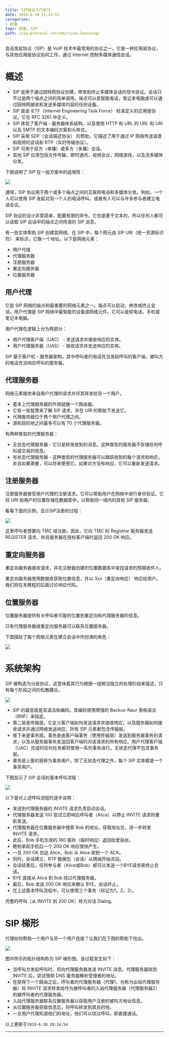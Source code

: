 ```yaml
---
title: SIP协议入门学习
date: 2019-6-10 11:43:51
categories:
- 前端
tags: 前端, SIP
path: /sip-protocol-introduction-learning/
---
```


会话发起协议（SIP）是 VoIP 技术中最常用的协议之一。它是一种应用层协议，与其他应用层协议协同工作，通过 Internet 控制多媒体通信会话。

# 概述

- SIP 是用于通过因特网协议创建，修改和终止多媒体会话的信令协议。会话只不过是两个端点之间的简单调用。端点可以是智能电话，笔记本电脑或可以通过因特网接收和发送多媒体内容的任何设备。
- SIP 是由 IETF（Internet Engineering Task Force） 标准定义的应用层协议。它在 RFC 3261 中定义。
- SIP 体现了客户端 - 服务器体系结构，以及使用 HTTP 和 URL 的 URL 和 URI 以及 SMTP 的文本编码方案和头样式。
- SIP 采用 SDP（会话描述协议） 的帮助，它描述了用于通过 IP 网络传送语音和视频的会话和 RTP（实时传输协议）。
- SIP 可用于双方（单播）或多方（多播）会话。
- 其他 SIP 应用包括文件传输，即时通讯，视频会议，网络游戏，以及流多媒体分发。

下图说明了 SIP 在一般方案中的适用性：

![](2019-06-10-11-59-57.png)

通常，SIP 协议用于两个或多个端点之间的互联网电话和多媒体分发。例如，一个人可以使用 SIP 发起对另一个人的电话呼叫，或者有人可以与许多参与者建立电话会议。

SIP 协议的设计非常简单，配置有限的命令。它也是基于文本的，所以任何人都可以读取 SIP 会话中的端点之间传递的 SIP 消息。

有一些实体帮助 SIP 创建其网络。在 SIP 中，每个网元由 SIP URI（统一资源标识符） 来标识，它像一个地址。以下是网络元素：

- 用户代理
- 代理服务器
- 注册服务器
- 重定向服务器
- 位置服务器

## 用户代理

它是 SIP 网络的端点和最重要的网络元素之一。端点可以启动，修改或终止会话。用户代理是 SIP 网络中最智能的设备或网络元件。它可以是软电话，手机或笔记本电脑。

用户代理在逻辑上分为两部分：

- 用户代理客户端（UAC） - 发送请求并接收响应的实体。
- 用户代理服务器（UAS） - 接收请求并发送响应的实体。

SIP 基于客户机 - 服务器架构，其中呼叫者的电话充当发起呼叫的客户端，被叫方的电话充当响应呼叫的服务器。

## 代理服务器

网络元素接收来自用户代理的请求并将其转发给另一个用户。

- 基本上代理服务器的作用就像一个路由器。
- 它有一些智慧来了解 SIP 请求，并在 URI 的帮助下发送它。
- 代理服务器位于两个用户代理之间。
- 源和目的地之间最多可以有 70 个代理服务器。

有两种类型的代理服务器：

- 无状态代理服务器 - 它只是转发收到的消息。这种类型的服务器不存储任何呼叫或交易的信息。
- 有状态代理服务器 - 这种类型的代理服务器可以跟踪收到的每个请求和响应，并且如果需要，可以将来使用它。如果对方没有响应，它可以重新发送请求。

## 注册服务器

注册服务器接受用户代理的注册请求。它可以帮助用户在网络中进行身份验证。它将 URI 和用户的位置存储在数据库中，以帮助同一域内的其他 SIP 服务器。

看看下面的示例，显示SIP注册的过程：

![](2019-06-10-14-04-44.png)

这里呼叫者想要向 TMC 域注册。因此，它向 TMC 的 Registrar 服务器发送 REGISTER 请求，并且服务器在授权客户端时返回 200 OK 响应。

## 重定向服务器

重定向服务器接收请求，并在注册器创建的位置数据库中查找请求的预期收件人。

重定向服务器使用数据库获取位置信息，并以 3xx（重定向响应） 响应给用户。我们将在本教程的后面讨论响应代码。

## 位置服务器

位置服务器提供有关呼叫者可能的位置到重定向和代理服务器的信息。

只有代理服务器或重定向服务器可以联系位置服务器。

下图描绘了每个网络元素在建立会话中所扮演的角色：

![](2019-06-10-14-06-20.png)

# 系统架构

SIP 被构造为分层协议，这意味着其行为根据一组相当独立的处理阶段来描述，只有每个阶段之间的松散耦合。

![](2019-06-10-19-31-14.png)

- SIP 的最低层是其语法和编码。其编码使用增强的 Backus-Naur 表格语法（BNF）来指定。
- 第二层是传输层。它定义客户端如何发送请求并接收响应，以及服务器如何接收请求并通过网络发送响应，所有 SIP 元素都包含传输层。
- 接下来是事务层。事务是由客户端事务（使用传输层）发送到服务器事务的请求，以及从服务器事务发送回客户端的对该请求的所有响应。用户代理客户端（UAC）完成的任何任务都将使用一系列事务进行。无状态代理不包含事务层。
- 事务层上面的层称为事务用户。除了无状态代理之外，每个 SIP 实体都是一个事务用户。

下图显示了 SIP 会话的基本呼叫流程：

![](2019-06-10-19-32-44.png)

以下是对上述呼叫流程的逐步说明：

- 发送到代理服务器的 INVITE 请求负责启动会话。
- 代理服务器发送 100 尝试立即响应呼叫者（Alice）以停止 INVITE 请求的重新发送。
- 代理服务器在位置服务器中搜索 Bob 的地址。获取地址后，进一步转发 INVITE 请求。
- 此后，Bob 手机生成的 180 振铃（临时响应）返回给爱丽丝。
- 鲍勃拿起手机后一个 200 OK 响应很快产生。
- 一旦 200 OK 到达 Alice，Bob 从 Alice 收到一个 ACK。
- 同时，会话建立，RTP 数据包（会话）从两端开始流动。
- 会话结束后，任何参与者（Alice或Bob）都可以发送一个BYE请求来终止会话。
- BYE 直接从 Alice 到 Bob 绕过代理服务器。
- 最后，Bob 发送 200 OK 响应来确认 BYE，会话终止。
- 在上述基本呼叫流程中，可以使用三个事务（标记为1，2，3）。

完整的呼叫（从 INVITE 到 200 OK）称为对话 Dialog。

# SIP 梯形

代理如何帮助一个用户与另一个用户连接？让我们在下图的帮助下找出。

![](2019-06-10-19-41-07.png)

图中所示的拓扑结构称为 SIP 梯形图。该过程发生如下：

- 当呼叫方发起呼叫时，将向代理服务器发送 INVITE 消息。代理服务器收到 INVITE 后，尝试借助 DNS 服务器解析受理者的地址。
- 在获得下一个路由之后，呼叫者的代理服务器（代理1，也称为出站代理服务器）将 INVITE 请求转发给作为被呼叫者的入站代理服务器（代理服务器2）的被呼叫者的代理服务器。
- 入站代理服务器联系位置服务器以获取用户注册的被叫方地址信息。
- 从位置服务器获取信息后，将呼叫转发到其目的地。
- 一旦用户代理知道他们的地址，他们可以绕过呼叫，即直接通话。

以上更新于`2019-6-10 20:24:54`

---
